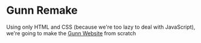 # Gunn Remake
Using only HTML and CSS (because we're too lazy to deal with JavaScript), we're going to make the [Gunn Website](http://gunn.pausd.org/) from scratch
